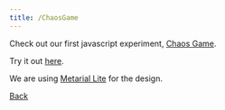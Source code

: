 ```yaml
---
title: /ChaosGame
---
```


Check out our first javascript experiment, [Chaos Game](https://github.com/The-Brains/ChaosGame).

Try it out [here](/ChaosGame).

We are using [Metarial Lite](https://getmdl.io/started/) for the design.

[Back](/)
